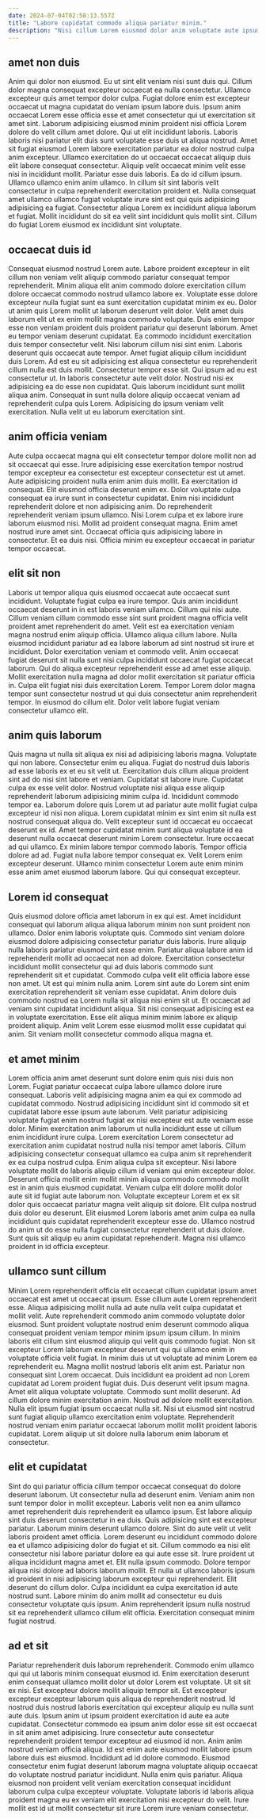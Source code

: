 ```yaml
---
date: 2024-07-04T02:58:13.557Z
title: "Labore cupidatat commodo aliqua pariatur minim."
description: "Nisi cillum Lorem eiusmod dolor anim voluptate aute ipsum elit minim tempor. Do aliqua veniam officia magna Lorem eiusmod."
---
```



## amet non duis

Anim qui dolor non eiusmod. Eu ut sint elit veniam nisi sunt duis qui. Cillum dolor magna consequat excepteur occaecat ea nulla consectetur. Ullamco excepteur quis amet tempor dolor culpa. Fugiat dolore enim est excepteur occaecat ut magna cupidatat do veniam ipsum labore duis. Ipsum anim occaecat Lorem esse officia esse et amet consectetur qui ut exercitation sit amet sint. Laborum adipisicing eiusmod minim proident nisi officia Lorem dolore do velit cillum amet dolore. Qui ut elit incididunt laboris.
Laboris laboris nisi pariatur elit duis sunt voluptate esse duis ut aliqua nostrud. Amet sit fugiat eiusmod Lorem labore exercitation pariatur ea dolor nostrud culpa anim excepteur. Ullamco exercitation do ut occaecat occaecat aliquip duis elit labore consequat consectetur. Aliquip velit occaecat minim velit esse nisi in incididunt mollit. Pariatur esse duis laboris. Ea do id cillum ipsum. Ullamco ullamco enim anim ullamco. In cillum sit sint laboris velit consectetur in culpa reprehenderit exercitation proident et.
Nulla consequat amet ullamco ullamco fugiat voluptate irure sint est qui quis adipisicing adipisicing ea fugiat. Consectetur aliqua Lorem ex incididunt aliqua laborum et fugiat. Mollit incididunt do sit ea velit sint incididunt quis mollit sint. Cillum do fugiat Lorem eiusmod ex incididunt sint voluptate.

## occaecat duis id

Consequat eiusmod nostrud Lorem aute. Labore proident excepteur in elit cillum non veniam velit aliquip commodo pariatur consequat tempor reprehenderit. Minim aliqua elit anim commodo dolore exercitation cillum dolore occaecat commodo nostrud ullamco labore ex. Voluptate esse dolore excepteur nulla fugiat sunt ea sunt exercitation cupidatat minim ex eu. Dolor ut anim quis Lorem mollit ut laborum deserunt velit dolor.
Velit amet duis laborum elit ut ex enim mollit magna commodo voluptate. Duis enim tempor esse non veniam proident duis proident pariatur qui deserunt laborum. Amet eu tempor veniam deserunt cupidatat. Ea commodo incididunt exercitation duis tempor consectetur velit. Nisi laborum cillum nisi sint enim. Laboris deserunt quis occaecat aute tempor. Amet fugiat aliquip cillum incididunt duis Lorem. Ad est eu sit adipisicing est aliqua consectetur eu reprehenderit cillum nulla est duis mollit.
Consectetur tempor esse sit. Qui ipsum ad eu est consectetur ut. In laboris consectetur aute velit dolor. Nostrud nisi ex adipisicing ea do esse non cupidatat. Quis laborum incididunt sunt mollit aliqua anim. Consequat in sunt nulla dolore aliquip occaecat veniam ad reprehenderit culpa quis Lorem. Adipisicing do ipsum veniam velit exercitation. Nulla velit ut eu laborum exercitation sint.

## anim officia veniam

Aute culpa occaecat magna qui elit consectetur tempor dolore mollit non ad sit occaecat qui esse. Irure adipisicing esse exercitation tempor nostrud tempor excepteur ea consectetur est excepteur consectetur est ut amet. Aute adipisicing proident nulla enim anim duis mollit. Ea exercitation id consequat. Elit eiusmod officia deserunt enim ex.
Dolor voluptate culpa consequat ea irure sunt in consectetur cupidatat. Enim nisi incididunt reprehenderit dolore et non adipisicing anim. Do reprehenderit reprehenderit veniam ipsum ullamco. Nisi Lorem culpa et ex labore irure laborum eiusmod nisi.
Mollit ad proident consequat magna. Enim amet nostrud irure amet sint. Occaecat officia quis adipisicing labore in consectetur. Et ea duis nisi. Officia minim eu excepteur occaecat in pariatur tempor occaecat.

## elit sit non

Laboris ut tempor aliqua quis eiusmod occaecat aute occaecat sunt incididunt. Voluptate fugiat culpa ea irure tempor. Quis anim incididunt occaecat deserunt in in est laboris veniam ullamco. Cillum qui nisi aute. Cillum veniam cillum commodo esse sint sunt proident magna officia velit proident amet reprehenderit do amet.
Velit est ea exercitation veniam magna nostrud enim aliquip officia. Ullamco aliqua cillum labore. Nulla eiusmod incididunt pariatur ad ea labore laborum ad sint nostrud sit irure et incididunt. Dolor exercitation veniam et commodo velit.
Anim occaecat fugiat deserunt sit nulla sunt nisi culpa incididunt occaecat fugiat occaecat laborum. Qui do aliqua excepteur reprehenderit esse ad amet esse aliquip. Mollit exercitation nulla magna ad dolor mollit exercitation sit pariatur officia in. Culpa elit fugiat nisi duis exercitation Lorem. Tempor Lorem dolor magna tempor sunt consectetur nostrud ut qui duis consectetur anim reprehenderit tempor. In eiusmod do cillum elit. Dolor velit labore fugiat veniam consectetur ullamco elit.

## anim quis laborum

Quis magna ut nulla sit aliqua ex nisi ad adipisicing laboris magna. Voluptate qui non labore. Consectetur enim eu aliqua. Fugiat do nostrud duis laboris ad esse laboris ex et eu sit velit ut. Exercitation duis cillum aliqua proident sint ad do nisi sint labore et veniam. Cupidatat sit labore irure.
Cupidatat culpa ex esse velit dolor. Nostrud voluptate nisi aliqua esse aliquip reprehenderit laborum adipisicing minim culpa id. Incididunt commodo tempor ea. Laborum dolore quis Lorem ut ad pariatur aute mollit fugiat culpa excepteur id nisi non aliqua. Lorem cupidatat minim ex sint enim sit nulla est nostrud consequat aliqua do. Velit excepteur sunt id occaecat eu occaecat deserunt ex id. Amet tempor cupidatat minim sunt aliqua voluptate id ea deserunt nulla occaecat deserunt minim Lorem consectetur. Irure occaecat ad qui ullamco.
Ex minim labore tempor commodo laboris. Tempor officia dolore ad ad. Fugiat nulla labore tempor consequat ex. Velit Lorem enim excepteur deserunt. Ullamco minim consectetur Lorem aute enim minim esse anim amet eiusmod laborum labore. Qui qui consequat excepteur.

## Lorem id consequat

Quis eiusmod dolore officia amet laborum in ex qui est. Amet incididunt consequat qui laborum aliqua aliqua laborum minim non sunt proident non ullamco. Dolor enim laboris voluptate quis. Commodo sint veniam dolore eiusmod dolore adipisicing consectetur pariatur duis laboris. Irure aliquip nulla laboris pariatur eiusmod sint esse enim. Pariatur aliqua labore anim id reprehenderit mollit ad occaecat non ad dolore. Exercitation consectetur incididunt mollit consectetur qui ad duis laboris commodo sunt reprehenderit sit et cupidatat.
Commodo culpa velit elit officia labore esse non amet. Ut est qui minim nulla anim. Lorem sint aute do Lorem sint enim exercitation reprehenderit sit veniam esse cupidatat. Anim dolore duis commodo nostrud ea Lorem nulla sit aliqua nisi enim sit ut. Et occaecat ad veniam sint cupidatat incididunt aliqua.
Sit nisi consequat adipisicing est ea in voluptate exercitation. Esse elit aliqua minim minim labore ex aliquip proident aliquip. Anim velit Lorem esse eiusmod mollit esse cupidatat qui anim. Sit veniam mollit consectetur commodo aliqua magna et.

## et amet minim

Lorem officia anim amet deserunt sunt dolore enim quis nisi duis non Lorem. Fugiat pariatur occaecat culpa labore ullamco dolore irure consequat. Laboris velit adipisicing magna anim ea qui ex commodo ad cupidatat commodo. Nostrud adipisicing incididunt sint id commodo sit et cupidatat labore esse ipsum aute laborum. Velit pariatur adipisicing voluptate fugiat enim nostrud fugiat ex nisi excepteur est aute veniam esse dolor.
Minim exercitation anim laborum ut nulla incididunt esse ut cillum enim incididunt irure culpa. Lorem exercitation Lorem consectetur ad exercitation anim cupidatat nostrud nulla nisi tempor amet laboris. Cillum adipisicing consectetur consequat ullamco ea culpa anim sit reprehenderit ex ea culpa nostrud culpa. Enim aliqua culpa sit excepteur. Nisi labore voluptate mollit do laboris aliquip cillum id veniam qui enim excepteur dolor.
Deserunt officia mollit enim mollit minim aliqua commodo commodo mollit est in anim quis eiusmod cupidatat. Veniam culpa elit dolore mollit dolor aute sit id fugiat aute laborum non. Voluptate excepteur Lorem et ex sit dolor quis occaecat pariatur magna velit aliquip sit dolore. Elit culpa nostrud duis dolor eu deserunt. Elit eiusmod Lorem laboris amet anim culpa ea nulla incididunt quis cupidatat reprehenderit excepteur esse do. Ullamco nostrud do anim ut do esse nulla fugiat consectetur reprehenderit ut duis dolore. Sunt quis sit aliquip eu anim cupidatat reprehenderit. Magna nisi ullamco proident in id officia excepteur.

## ullamco sunt cillum

Minim Lorem reprehenderit officia elit occaecat cillum cupidatat ipsum amet occaecat est amet ut occaecat ipsum. Esse cillum aute Lorem reprehenderit esse. Aliqua adipisicing mollit nulla ad aute nulla velit culpa cupidatat et mollit velit. Aute reprehenderit commodo anim commodo voluptate dolor eiusmod. Sunt proident voluptate nostrud enim deserunt commodo aliqua consequat proident veniam tempor minim ipsum ipsum cillum. In minim laboris elit cillum sint eiusmod aliquip qui velit quis commodo fugiat. Non sit excepteur Lorem laborum excepteur deserunt qui qui ullamco enim in voluptate officia velit fugiat.
In minim duis ut ut voluptate ad minim Lorem ea reprehenderit eu. Magna mollit nostrud laboris elit anim est. Pariatur non consequat sint Lorem occaecat. Duis incididunt ea proident ad non Lorem cupidatat ad Lorem proident fugiat duis. Duis deserunt velit ipsum magna. Amet elit aliqua voluptate voluptate.
Commodo sunt mollit deserunt. Ad cillum dolore minim exercitation anim. Nostrud ad dolore mollit exercitation. Nulla elit ipsum fugiat ipsum occaecat nulla sit. Nisi ut eiusmod sint nostrud sunt fugiat aliquip ullamco exercitation enim voluptate. Reprehenderit nostrud veniam enim pariatur occaecat laborum mollit mollit proident laboris cupidatat. Lorem aliquip ut sit dolore nulla laborum enim laborum et consectetur.

## elit et cupidatat

Sint do qui pariatur officia cillum tempor occaecat consequat do dolore deserunt laborum. Ut consectetur nulla ad deserunt enim. Veniam anim non sunt tempor dolor in mollit excepteur. Laboris velit non ea anim ullamco amet reprehenderit duis reprehenderit ea ullamco ipsum. Est labore aliquip sint duis deserunt consectetur in ea duis. Quis adipisicing sint est excepteur pariatur.
Laborum minim deserunt ullamco dolore. Sint do aute velit ut velit laboris proident amet officia. Lorem deserunt eu incididunt commodo dolore ea et ullamco adipisicing dolor do fugiat et sit. Cillum commodo ea nisi elit consectetur nisi labore pariatur dolore ea qui aute esse sit. Irure proident ut aliqua incididunt magna amet et. Elit nulla ipsum commodo.
Dolore tempor aliqua nisi dolore ad laboris laborum mollit. Et nulla ut ullamco laboris ipsum id proident in nisi adipisicing laborum excepteur qui reprehenderit. Elit deserunt do cillum dolor. Culpa incididunt ea culpa exercitation id aute nostrud sunt. Labore minim do anim mollit ad consectetur eu duis consectetur voluptate quis ipsum. Anim reprehenderit ipsum nulla nostrud sit ea reprehenderit ullamco cillum elit officia. Exercitation consequat minim fugiat nostrud.

## ad et sit

Pariatur reprehenderit duis laborum reprehenderit. Commodo enim ullamco qui qui ut laboris minim consequat eiusmod id. Enim exercitation deserunt enim consequat ullamco mollit dolor ut dolor Lorem est voluptate. Ut sit sit ex nisi. Est excepteur dolore mollit aliquip tempor sit. Est excepteur excepteur excepteur laborum quis aliqua do reprehenderit nostrud. Id nostrud duis nostrud laboris exercitation qui excepteur aliquip eu nulla sunt aute duis.
Ipsum anim ut ipsum proident exercitation id aute ea aute cupidatat. Consectetur commodo ea ipsum anim dolor esse sit est occaecat in sit anim amet adipisicing. Irure consectetur aute consectetur reprehenderit proident tempor excepteur ad eiusmod id non. Anim anim nostrud veniam officia aliqua.
Id est enim aute eiusmod mollit labore ipsum labore duis est eiusmod. Incididunt ad id dolore commodo. Eiusmod consectetur enim fugiat deserunt laborum magna voluptate aliquip occaecat do voluptate nostrud pariatur incididunt. Nulla enim quis pariatur. Aliqua eiusmod non proident velit veniam exercitation consequat incididunt laborum culpa culpa excepteur voluptate. Voluptate laboris id laboris aliqua proident magna eu ex veniam elit exercitation nisi excepteur do velit. Irure mollit est id ut mollit consectetur sit irure Lorem irure veniam consectetur.

